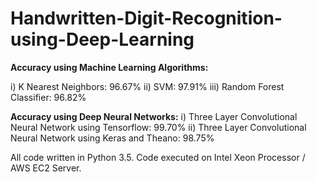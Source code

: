 # Handwritten-Digit-Recognition-using-Deep-Learning

**Accuracy using Machine Learning Algorithms:**

i)	 K Nearest Neighbors: 96.67%
ii)	 SVM:	97.91%
iii) Random Forest Classifier:	96.82%

**Accuracy using Deep Neural Networks:**
i)	Three Layer Convolutional Neural Network using Tensorflow:	99.70%
ii)	Three Layer Convolutional Neural Network using Keras and Theano: 98.75%

All code written in Python 3.5. Code executed on Intel Xeon Processor / AWS EC2 Server.
